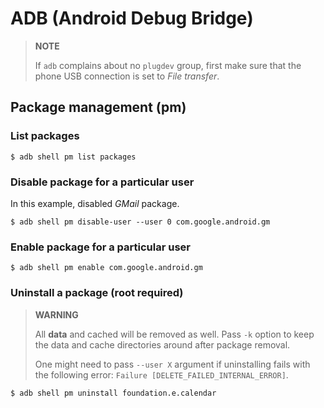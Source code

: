 # ADB (Android Debug Bridge)

> **NOTE**
>
> If `adb` complains about no `plugdev` group, first make sure that the phone
> USB connection is set to _File transfer_.

## Package management (pm)

### List packages

```
$ adb shell pm list packages
```

### Disable package for a particular user

In this example, disabled *GMail* package.

```
$ adb shell pm disable-user --user 0 com.google.android.gm
```

### Enable package for a particular user

```
$ adb shell pm enable com.google.android.gm
```

### Uninstall a package (root required)

> **WARNING**
>
> All **data** and cached will be removed as well. Pass `-k` option
> to keep the data and cache directories around after package removal.
>
> One might need to pass `--user X` argument if uninstalling fails
> with the following error: `Failure [DELETE_FAILED_INTERNAL_ERROR]`.

```
$ adb shell pm uninstall foundation.e.calendar
```
